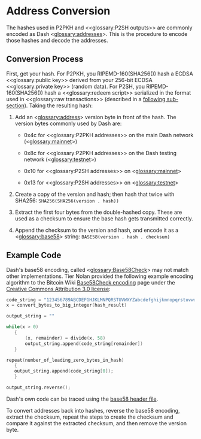 # Address Conversion

The hashes used in P2PKH and <<glossary:P2SH outputs>> are commonly encoded as Dash <<glossary:addresses>>.  This is the procedure to encode those hashes and decode the addresses.

## Conversion Process

First, get your hash.  For P2PKH, you RIPEMD-160(SHA256()) hash a ECDSA <<glossary:public key>> derived from your 256-bit ECDSA <<glossary:private key>> (random data). For P2SH, you RIPEMD-160(SHA256()) hash a <<glossary:redeem script>> serialized in the format used in <<glossary:raw transactions>> (described in a [following sub-section](../reference/transactions-raw-transaction-format.md)).  Taking the resulting hash:

1. Add an <<glossary:address>> version byte in front of the hash.  The version bytes commonly used by Dash are:

    * 0x4c for <<glossary:P2PKH addresses>> on the main Dash network (<<glossary:mainnet>>)

    * 0x8c for <<glossary:P2PKH addresses>> on the Dash testing network (<<glossary:testnet>>)

    * 0x10 for <<glossary:P2SH addresses>> on <<glossary:mainnet>>

    * 0x13 for <<glossary:P2SH addresses>> on <<glossary:testnet>>

2. Create a copy of the version and hash; then hash that twice with SHA256: `SHA256(SHA256(version . hash))`

3. Extract the first four bytes from the double-hashed copy. These are used as a checksum to ensure the base hash gets transmitted correctly.

4. Append the checksum to the version and hash, and encode it as a <<glossary:base58>> string: `BASE58(version . hash . checksum)`

## Example Code
Dash's base58 encoding, called <<glossary:Base58Check>> may not match other implementations. Tier Nolan provided the following example encoding algorithm to the Bitcoin Wiki [Base58Check encoding](https://en.bitcoin.it/wiki/Base58Check_encoding) page under the [Creative Commons Attribution 3.0 license](https://creativecommons.org/licenses/by/3.0/):

``` c
code_string = "123456789ABCDEFGHJKLMNPQRSTUVWXYZabcdefghijkmnopqrstuvwxyz"
x = convert_bytes_to_big_integer(hash_result)

output_string = ""

while(x > 0)
   {
       (x, remainder) = divide(x, 58)
       output_string.append(code_string[remainder])
   }

repeat(number_of_leading_zero_bytes_in_hash)
   {
   output_string.append(code_string[0]);
   }

output_string.reverse();
```

Dash's own code can be traced using the [base58 header file](https://github.com/dashpay/dash/blob/master/src/base58.h).

To convert addresses back into hashes, reverse the base58 encoding, extract the checksum, repeat the steps to create the checksum and compare it against the extracted checksum, and then remove the version byte.